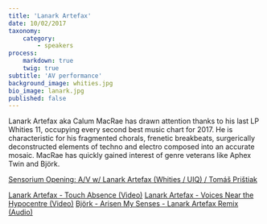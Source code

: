```yaml
---
title: 'Lanark Artefax'
date: 10/02/2017
taxonomy:
    category:
        - speakers
process:
    markdown: true
    twig: true
subtitle: 'AV performance'
background_image: whities.jpg
bio_image: lanark.jpg
published: false
---
```


Lanark Artefax aka Calum MacRae has drawn attention thanks to his last LP Whities 11, occupying every second best music chart for 2017. He is characteristic for his fragmented chorals, frenetic breakbeats, surgerically deconstructed elements of techno and electro composed into an accurate mosaic. MacRae has quickly gained interest of genre veterans like Aphex Twin and Björk. 

[Sensorium Opening: A/V w/ Lanark Artefax (Whities / UIQ) / Tomáš Prištiak](https://www.sensorium.is/performance/opening)


[Lanark Artefax - Touch Absence (Video)](https://www.youtube.com/watch?v=eo0l0yQ2OsQ)
[Lanark Artefax - Voices Near the Hypocentre (Video)](https://www.youtube.com/watch?v=nIYTAQJQjUk&t=139s)
[Björk - Arisen My Senses - Lanark Artefax Remix (Audio)](https://open.spotify.com/track/2OokkYOnEEGPiOHyD7vhb3?si=M3rhVUQpTze_Z5D45DNwIg)

